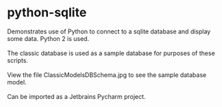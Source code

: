 # python-sqlite
Demonstrates use of Python to connect to a sqlite database and display some data. Python 2 is used. <br/><br/>The classic database is
used as a sample database for purposes of these scripts.<br/><br/>View the file ClassicModelsDBSchema.jpg to see the sample database model.<br/><br/>
Can be imported as a Jetbrains Pycharm project.
